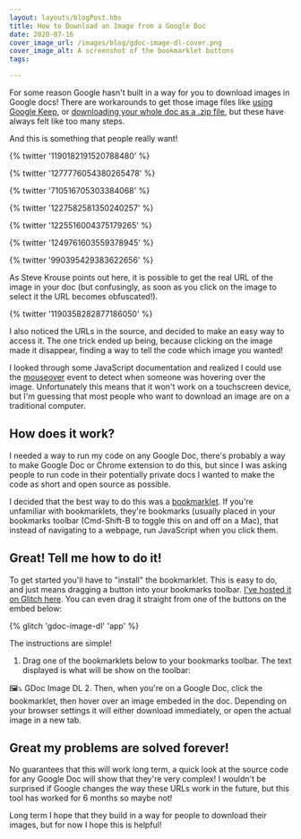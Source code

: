 ```yaml
---
layout: layouts/blogPost.hbs
title: How to Download an Image from a Google Doc
date: 2020-07-16
cover_image_url: /images/blog/gdoc-image-dl-cover.png
cover_image_alt: A screenshot of the bookmarklet buttons
tags:

---
```


For some reason Google hasn't built in a way for you to download images in Google docs! There are workarounds to get those image files like [using Google Keep](https://twitter.com/corduroy/status/1184758335934849025), or [downloading your whole doc as a .zip file](https://twitter.com/tonyvincent/status/1021726699178708993), but these have always felt like too many steps.

And this is something that people really want!

{% twitter '1190182191520788480' %}

{% twitter '1277776054380265478' %}

{% twitter '710516705303384068' %}

{% twitter '1227582581350240257' %}

{% twitter '1225516004375179265' %}

{% twitter '1249761603559378945' %}

{% twitter '990395429383622656' %}

As Steve Krouse points out here, it is possible to get the real URL of the image in your doc (but confusingly, as soon as you click on the image to select it the URL becomes obfuscated!).

{% twitter '1190358282877186050' %}

I also noticed the URLs in the source, and decided to make an easy way to access it. The one trick ended up being, because clicking on the image made it disappear, finding a way to tell the code which image you wanted!

I looked through some JavaScript documentation and realized I could use the [mouseover](https://developer.mozilla.org/en-US/docs/Web/API/Element/mouseover_event) event to detect when someone was hovering over the image. Unfortunately this means that it won't work on a touchscreen device, but I'm guessing that most people who want to download an image are on a traditional computer.

## How does it work?

I needed a way to run my code on any Google Doc, there's probably a way to make Google Doc or Chrome extension to do this, but since I was asking people to run code in their potentially private docs I wanted to make the code as short and open source as possible.

I decided that the best way to do this was a [bookmarklet](https://support.mozilla.org/en-US/kb/bookmarklets-perform-common-web-page-tasks). If you're unfamiliar with bookmarklets, they're bookmarks (usually placed in your bookmarks toolbar (Cmd-Shift-B to toggle this on and off on a Mac), that instead of navigating to a webpage, run JavaScript when you click them.

## Great! Tell me how to do it!

To get started you'll have to "install" the bookmarklet. This is easy to do, and just means dragging a button into your bookmarks toolbar. [I've hosted it on Glitch here](https://gdoc-image-dl.glitch.me/). You can even drag it straight from one of the buttons on the embed below:

{% glitch 'gdoc-image-dl' 'app' %}

The instructions are simple!

1. Drag one of the bookmarklets below to your bookmarks toolbar. The text displayed is what will be show on the toolbar:

🖼⤵️ GDoc Image DL
2. Then, when you're on a Google Doc, click the bookmarklet, then hover over an image embeded in the doc. Depending on your browser settings it will either download immediately, or open the actual image in a new tab.

## Great my problems are solved forever!

No guarantees that this will work long term, a quick look at the source code for any Google Doc will show that they're very complex! I wouldn't be surprised if Google changes the way these URLs work in the future, but this tool has worked for 6 months so maybe not!

Long term I hope that they build in a way for people to download their images, but for now I hope this is helpful!